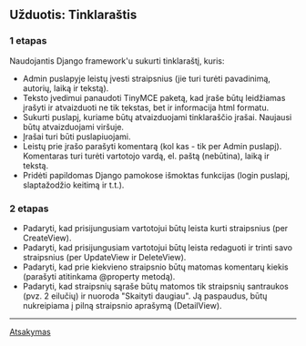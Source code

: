 ## Užduotis: Tinklaraštis

### 1 etapas
Naudojantis Django framework'u sukurti tinklaraštį, kuris:
* Admin puslapyje leistų įvesti straipsnius (jie turi turėti pavadinimą, autorių, laiką ir tekstą).
* Teksto įvedimui panaudoti TinyMCE paketą, kad įraše būtų leidžiamas įrašyti ir atvaizduoti ne tik tekstas, bet ir  informacija html formatu.
* Sukurti puslapį, kuriame būtų atvaizduojami tinklaraščio įrašai. Naujausi būtų atvaizduojami viršuje. 
* Įrašai turi būti puslapiuojami.
* Leistų prie įrašo parašyti komentarą (kol kas - tik per Admin puslapį). Komentaras turi turėti vartotojo vardą, el. paštą (nebūtina), laiką ir tekstą.
* Pridėti papildomas Django pamokose išmoktas funkcijas (login puslapį, slaptažodžio keitimą ir t.t.).

### 2 etapas
* Padaryti, kad prisijungusiam vartotojui būtų leista kurti straipsnius (per CreateView).
* Padaryti, kad prisijungusiam vartotojui būtų leista redaguoti ir trinti savo straipsnius (per UpdateView ir DeleteView).
* Padaryti, kad prie kiekvieno straipsnio būtų matomas komentarų kiekis (parašyti atitinkama @property metodą).
* Padaryti, kad straipsnių sąraše būtų matomos tik straipsnių santraukos (pvz. 2 eilučių) ir nuoroda "Skaityti daugiau". Ją paspaudus, būtų nukreipiama į pilną straipsnio aprašymą (DetailView).
***

[Atsakymas](https://github.com/DonatasNoreika/django_tinklarastis)